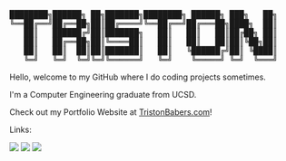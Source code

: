  <pre>                                                                                        
████████╗██████╗ ██╗███████╗████████╗ ██████╗ ███╗   ██╗    ██████╗  █████╗ ██████╗ ███████╗██████╗ ███████╗
╚══██╔══╝██╔══██╗██║██╔════╝╚══██╔══╝██╔═══██╗████╗  ██║    ██╔══██╗██╔══██╗██╔══██╗██╔════╝██╔══██╗██╔════╝
   ██║   ██████╔╝██║███████╗   ██║   ██║   ██║██╔██╗ ██║    ██████╔╝███████║██████╔╝█████╗  ██████╔╝███████╗
   ██║   ██╔══██╗██║╚════██║   ██║   ██║   ██║██║╚██╗██║    ██╔══██╗██╔══██║██╔══██╗██╔══╝  ██╔══██╗╚════██║
   ██║   ██║  ██║██║███████║   ██║   ╚██████╔╝██║ ╚████║    ██████╔╝██║  ██║██████╔╝███████╗██║  ██║███████║
   ╚═╝   ╚═╝  ╚═╝╚═╝╚══════╝   ╚═╝    ╚═════╝ ╚═╝  ╚═══╝    ╚═════╝ ╚═╝  ╚═╝╚═════╝ ╚══════╝╚═╝  ╚═╝╚══════╝
</pre>                                                                                       
                                                                                                                       
 Hello, welcome to my GitHub where I do coding projects sometimes.
 
 I'm a Computer Engineering graduate from UCSD.
 
 Check out my Portfolio Website at [TristonBabers.com](https://tristonbabers.com)!

Links:

[![](https://img.shields.io/badge/-Resume-blue?style=flat-square)](https://tristonbabers.com/static/media/Triston_Resume.adcc0fadc8857ede8731.pdf)
[![](https://img.shields.io/badge/-Portfolio%20Website-cyan?style=flat-square)](https://tristonbabers.com/)
[![](https://img.shields.io/badge/-LinkedIn-00008B?style=flat-square)]([https://twitter.com/_innng_](https://www.linkedin.com/in/triston-babers/))

